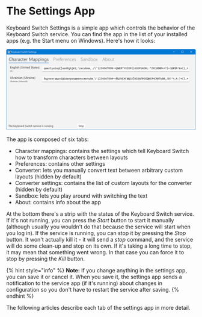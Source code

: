 # The Settings App

Keyboard Switch Settings is a simple app which controls the behavior of the Keyboard Switch service. You can find the app in the list of your installed apps (e.g. the Start menu on Windows). Here's how it looks:

![](../.gitbook/assets/v4.0-screen-char-mappings.png)

The app is composed of six tabs:

* Character mappings: contains the settings which tell Keyboard Switch how to transform characters between layouts
* Preferences: contains other settings
* Converter: lets you manually convert text between arbitrary custom layouts (hidden by default)
* Converter settings: contains the list of custom layouts for the converter (hidden by default)
* Sandbox: lets you play around with switching the text
* About: contains info about the app

At the bottom there's a strip with the status of the Keyboard Switch service. If it's not running, you can press the _Start_ button to start it manually (although usually you wouldn't do that because the service will start when you log in). If the service is running, you can stop it by pressing the _Stop_ button. It won't actually kill it - it will send a _stop_ command, and the service will do some clean-up and stop on its own. If it's taking a long time to stop, it may mean that something went wrong. In that case you can force it to stop by pressing the _Kill_ button.

{% hint style="info" %}
**Note:** If you change anything in the settings app, you can save it or cancel it. When you save it, the settings app sends a notification to the service app (if it's running) about changes in configuration so you don't have to restart the service after saving.
{% endhint %}

The following articles describe each tab of the settings app in more detail.
